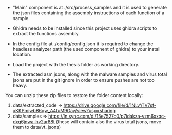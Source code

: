 * "Main" component is at ./src/process_samples and it is used to generate the json files containing the assembly instructions of each function of a sample. 

* Ghidra needs to be installed since this project uses ghidra scripts to extract the functions assembly.

* In the config file at ./config/config.json it is required to change the headless analyzer path (the used component of ghidra) to your install location.

* Load the project with the thesis folder as working directory.

* The extracted asm jsons, along with the malware samples and virus total jsons are put in the git ignore in order to ensure pushes are not too heavy. 

You can unzip these zip files to restore the folder content locally:
1. data/extracted_code => https://drive.google.com/file/d/1NLvY1V7sf-xKKPmjwbB6qw_A4tuM9Gay/view?usp=sharing
2. data/samples => https://ln.sync.com/dl/15e7527c0/p7idakza-vzm6xxqc-dxq6jnwa-hv2ar88t (these will contain also the virus total jsons, move them to data/vt_jsons)